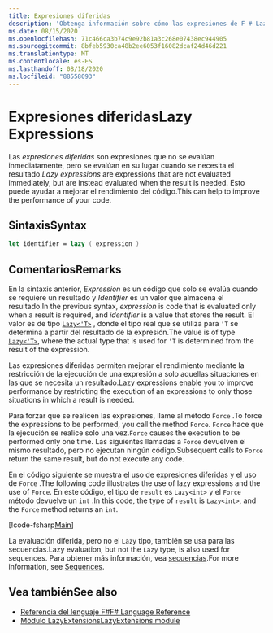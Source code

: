 ```yaml
---
title: Expresiones diferidas
description: 'Obtenga información sobre cómo las expresiones de F # Lazy pueden mejorar el rendimiento de las aplicaciones y las bibliotecas.'
ms.date: 08/15/2020
ms.openlocfilehash: 71c466ca3b74c9e92b81a3c268e07438ec944905
ms.sourcegitcommit: 8bfeb5930ca48b2ee6053f16082dcaf24d46d221
ms.translationtype: MT
ms.contentlocale: es-ES
ms.lasthandoff: 08/18/2020
ms.locfileid: "88558093"
---
```

# <a name="lazy-expressions"></a><span data-ttu-id="431c4-103">Expresiones diferidas</span><span class="sxs-lookup"><span data-stu-id="431c4-103">Lazy Expressions</span></span>

<span data-ttu-id="431c4-104">Las *expresiones diferidas* son expresiones que no se evalúan inmediatamente, pero se evalúan en su lugar cuando se necesita el resultado.</span><span class="sxs-lookup"><span data-stu-id="431c4-104">*Lazy expressions* are expressions that are not evaluated immediately, but are instead evaluated when the result is needed.</span></span> <span data-ttu-id="431c4-105">Esto puede ayudar a mejorar el rendimiento del código.</span><span class="sxs-lookup"><span data-stu-id="431c4-105">This can help to improve the performance of your code.</span></span>

## <a name="syntax"></a><span data-ttu-id="431c4-106">Sintaxis</span><span class="sxs-lookup"><span data-stu-id="431c4-106">Syntax</span></span>

```fsharp
let identifier = lazy ( expression )
```

## <a name="remarks"></a><span data-ttu-id="431c4-107">Comentarios</span><span class="sxs-lookup"><span data-stu-id="431c4-107">Remarks</span></span>

<span data-ttu-id="431c4-108">En la sintaxis anterior, *Expression* es un código que solo se evalúa cuando se requiere un resultado y *Identifier* es un valor que almacena el resultado.</span><span class="sxs-lookup"><span data-stu-id="431c4-108">In the previous syntax, *expression* is code that is evaluated only when a result is required, and *identifier* is a value that stores the result.</span></span> <span data-ttu-id="431c4-109">El valor es de tipo [`Lazy<'T>`](https://fsharp.github.io/fsharp-core-docs/reference/fsharp-control-lazy-1-0.html) , donde el tipo real que se utiliza para `'T` se determina a partir del resultado de la expresión.</span><span class="sxs-lookup"><span data-stu-id="431c4-109">The value is of type [`Lazy<'T>`](https://fsharp.github.io/fsharp-core-docs/reference/fsharp-control-lazy-1-0.html), where the actual type that is used for `'T` is determined from the result of the expression.</span></span>

<span data-ttu-id="431c4-110">Las expresiones diferidas permiten mejorar el rendimiento mediante la restricción de la ejecución de una expresión a solo aquellas situaciones en las que se necesita un resultado.</span><span class="sxs-lookup"><span data-stu-id="431c4-110">Lazy expressions enable you to improve performance by restricting the execution of an expressions to only those situations in which a result is needed.</span></span>

<span data-ttu-id="431c4-111">Para forzar que se realicen las expresiones, llame al método `Force` .</span><span class="sxs-lookup"><span data-stu-id="431c4-111">To force the expressions to be performed, you call the method `Force`.</span></span> <span data-ttu-id="431c4-112">`Force` hace que la ejecución se realice solo una vez.</span><span class="sxs-lookup"><span data-stu-id="431c4-112">`Force` causes the execution to be performed only one time.</span></span> <span data-ttu-id="431c4-113">Las siguientes llamadas a `Force` devuelven el mismo resultado, pero no ejecutan ningún código.</span><span class="sxs-lookup"><span data-stu-id="431c4-113">Subsequent calls to `Force` return the same result, but do not execute any code.</span></span>

<span data-ttu-id="431c4-114">En el código siguiente se muestra el uso de expresiones diferidas y el uso de `Force` .</span><span class="sxs-lookup"><span data-stu-id="431c4-114">The following code illustrates the use of lazy expressions and the use of `Force`.</span></span> <span data-ttu-id="431c4-115">En este código, el tipo de `result` es `Lazy<int>` y el `Force` método devuelve un `int` .</span><span class="sxs-lookup"><span data-stu-id="431c4-115">In this code, the type of `result` is `Lazy<int>`, and the `Force` method returns an `int`.</span></span>

[!code-fsharp[Main](~/samples/snippets/fsharp/lang-ref-2/snippet73011.fs)]

<span data-ttu-id="431c4-116">La evaluación diferida, pero no el `Lazy` tipo, también se usa para las secuencias.</span><span class="sxs-lookup"><span data-stu-id="431c4-116">Lazy evaluation, but not the `Lazy` type, is also used for sequences.</span></span> <span data-ttu-id="431c4-117">Para obtener más información, vea [secuencias](sequences.md).</span><span class="sxs-lookup"><span data-stu-id="431c4-117">For more information, see [Sequences](sequences.md).</span></span>

## <a name="see-also"></a><span data-ttu-id="431c4-118">Vea también</span><span class="sxs-lookup"><span data-stu-id="431c4-118">See also</span></span>

- [<span data-ttu-id="431c4-119">Referencia del lenguaje F#</span><span class="sxs-lookup"><span data-stu-id="431c4-119">F# Language Reference</span></span>](index.md)
- [<span data-ttu-id="431c4-120">Módulo LazyExtensions</span><span class="sxs-lookup"><span data-stu-id="431c4-120">LazyExtensions module</span></span>](https://fsharp.github.io/fsharp-core-docs/reference/fsharp-control-lazyextensions.html)
